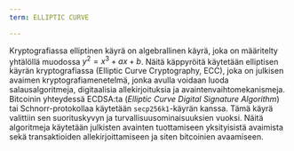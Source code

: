 ```yaml
---
term: ELLIPTIC CURVE

---
```

Kryptografiassa elliptinen käyrä on algebrallinen käyrä, joka on määritelty yhtälöllä muodossa $y^2 = x^3 + ax + b$. Näitä käppyröitä käytetään elliptisen käyrän kryptografiassa (Elliptic Curve Cryptography, ECC), joka on julkisen avaimen kryptografiamenetelmä, jonka avulla voidaan luoda salausalgoritmeja, digitaalisia allekirjoituksia ja avaintenvaihtomekanismeja. Bitcoinin yhteydessä ECDSA:ta (*Elliptic Curve Digital Signature Algorithm*) tai Schnorr-protokollaa käytetään `secp256k1`-käyrän kanssa. Tämä käyrä valittiin sen suorituskyvyn ja turvallisuusominaisuuksien vuoksi. Näitä algoritmeja käytetään julkisten avainten tuottamiseen yksityisistä avaimista sekä transaktioiden allekirjoittamiseen ja siten bitcoinien avaamiseen.